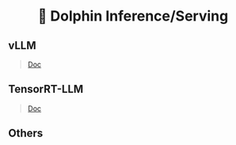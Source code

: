 <h1 align="center">
🚀 Dolphin Inference/Serving
</h1>

## vLLM
> [Doc](./vllm/ReadMe.md)

## TensorRT-LLM
> [Doc](./tensorrt_llm/ReadMe.md)

## Others

